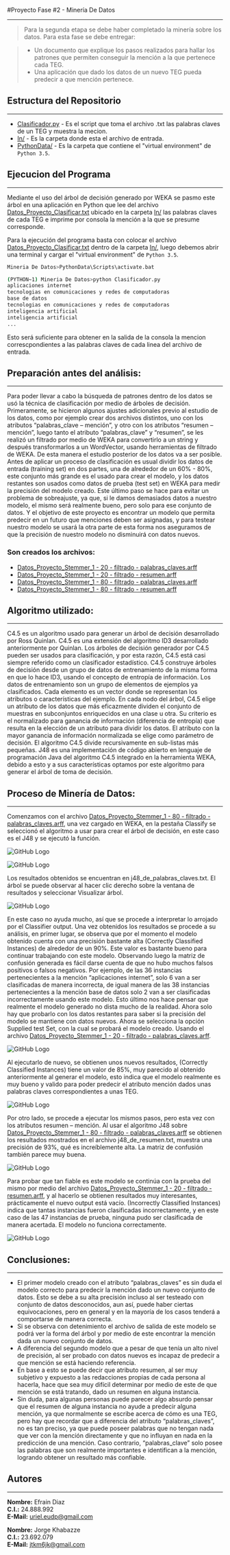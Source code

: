 #Proyecto Fase #2 - Minería De Datos
- - - -

>Para la segunda etapa se debe haber completado la minería sobre los datos. Para esta fase se debe entregar:

> - Un documento que explique los pasos realizados para hallar los patrones que permiten conseguir la
mención a la que pertenece cada TEG.
> - Una aplicación que dado los datos de un nuevo TEG pueda predecir a que mención pertenece.

## Estructura del Repositorio
- - - -

* [Clasificador.py] - Es el script que toma el archivo .txt las palabras claves de un TEG y muestra la mecion.
* [In/] - Es la carpeta donde esta el archivo de entrada.
* [PythonData/] - Es la carpeta que contiene el "virtual environment" de `Python 3.5`.

## Ejecucion del Programa
- - - -

Mediante el uso del árbol de decisión generado por WEKA se pasmo este árbol en una aplicación en Python que lee del archivo [Datos_Proyecto_Clasificar.txt] ubicado en la carpeta [In/] las palabras claves de cada TEG e imprime por consola la mención a la que se presume corresponde.

Para la ejecución del programa basta con colocar el archivo [Datos_Proyecto_Clasificar.txt] dentro de la carpeta [In/], luego debemos abrir una terminal y cargar el "virtual environment" de `Python 3.5`.

```bash
Mineria De Datos>PythonData\Scripts\activate.bat

(PYTHON~1) Mineria De Datos>python Clasificador.py
aplicaciones internet
tecnologias en comunicaciones y redes de computadoras
base de datos
tecnologias en comunicaciones y redes de computadoras
inteligencia artificial
inteligencia artificial
...
```

Esto será suficiente para obtener en la salida de la consola la mencion correscpondientes a las palabras claves de cada linea del archivo de entrada.

## Preparación antes del análisis:
- - - -

Para poder llevar a cabo la búsqueda de patrones dentro de los datos se usó la técnica de clasificación por medio de árboles de decisión. 
Primeramente, se hicieron algunos ajustes adicionales previo al estudio de los datos, como por ejemplo crear dos archivos distintos, uno con los atributos “palabras_clave – mención”, y otro con los atributos “resumen – mención”, luego tanto el atributo “palabras_clave” y “resumen”, se les realizó un filtrado por medio de WEKA para convertirlo a un string y después transformarlos a un WordVector, usando herramientas de filtrado de WEKA. De esta manera el estudio posterior de los datos va a ser posible.
Antes de aplicar un proceso de clasificación es usual dividir los datos de entrada (training set) en dos partes, una de alrededor de un 60% - 80%, este conjunto más grande es el usado para crear el modelo, y los datos restantes son usados como datos de prueba (test set) en WEKA para medir la precisión del modelo creado. Este último paso se hace para evitar un problema de sobreajuste, ya que, si le damos demasiados datos a nuestro modelo, el mismo será realmente bueno, pero solo para ese conjunto de datos. Y el objetivo de este proyecto es encontrar un modelo que permita predecir en un futuro que menciones deben ser asignadas, y para testear nuestro modelo se usará la otra parte de esta forma nos aseguramos de que la precisión de nuestro modelo no disminuirá con datos nuevos.

### Son creados los archivos:
- [Datos_Proyecto_Stemmer_1 - 20 - filtrado - palabras_claves.arff]
- [Datos_Proyecto_Stemmer_1 - 20 - filtrado - resumen.arff]
- [Datos_Proyecto_Stemmer_1 - 80 - filtrado - palabras_claves.arff]
- [Datos_Proyecto_Stemmer_1 - 80 - filtrado - resumen.arff]

## Algoritmo utilizado:
- - - -

C4.5 es un algoritmo usado para generar un árbol de decisión desarrollado por Ross Quinlan. C4.5 es una extensión del algoritmo ID3 desarrollado anteriormente por Quinlan. Los árboles de decisión generador por C4.5 pueden ser usados para clasificación, y por esta razón, C4.5 está casi siempre referido como un clasificador estadístico.
C4.5 construye árboles de decisión desde un grupo de datos de entrenamiento de la misma forma en que lo hace ID3, usando el concepto de entropía de información. Los datos de entrenamiento son un grupo de elementos de ejemplos ya clasificados. Cada elemento es un vector donde se representan los atributos o características del ejemplo.
En cada nodo del árbol, C4.5 elige un atributo de los datos que más eficazmente dividen el conjunto de muestras en subconjuntos enriquecidos en una clase u otra. Su criterio es el normalizado para ganancia de información (diferencia de entropía) que resulta en la elección de un atributo para dividir los datos. El atributo con la mayor ganancia de información normalizada se elige como parámetro de decisión. El algoritmo C4.5 divide recursivamente en sub-listas más pequeñas.
J48 es una implementación de código abierto en lenguaje de programación Java del algoritmo C4.5 integrado en la herramienta WEKA, debido a esto y a sus características optamos por este algoritmo para generar el árbol de toma de decisión.

## Proceso de Minería de Datos:
- - - -

Comenzamos con el archivo [Datos_Proyecto_Stemmer_1 - 80 - filtrado - palabras_claves.arff], una vez cargado en WEKA, en la pestaña Classify se seleccionó el algoritmo a usar para crear el árbol de decisión, en este caso es el J48 y se ejecutó la función.

![GitHub Logo](./img/1.png)

![GitHub Logo](./img/2.png)

Los resultados obtenidos se encuentran en j48_de_palabras_claves.txt.
El árbol se puede observar al hacer clic derecho sobre la ventana de resultados y seleccionar Visualizar árbol.

![GitHub Logo](./img/3.png)

En este caso no ayuda mucho, así que se procede a interpretar lo arrojado por el Classifier output.
Una vez obtenidos los resultados se procede a su análisis, en primer lugar, se observa que por el momento el modelo obtenido cuenta con una precisión bastante alta (Correctly Classified Instances) de alrededor de un 90%. Este valor es bastante bueno para continuar trabajando con este modelo.
Observando luego la matriz de confusión generada es fácil darse cuenta de que no hubo muchos falsos positivos o falsos negativos. Por ejemplo, de las 36 instancias pertenecientes a la mención “aplicaciones internet”, solo 6 van a ser clasificadas de manera incorrecta, de igual manera de las 38 instancias pertenecientes a la mención base de datos solo 2 van a ser clasificadas incorrectamente usando este modelo. 
Esto último nos hace pensar que realmente el modelo generado no dista mucho de la realidad. Ahora solo hay que probarlo con los datos restantes para saber si la precisión del modelo se mantiene con datos nuevos.
Ahora se selecciona la opción Supplied test Set, con la cual se probará el modelo creado. Usando el archivo [Datos_Proyecto_Stemmer_1 - 20 - filtrado - palabras_claves.arff]. 

![GitHub Logo](./img/4.png)

Al ejecutarlo de nuevo, se obtienen unos nuevos resultados, (Correctly Classified Instances) tiene un valor de 85%, muy parecido al obtenido anteriormente al generar el modelo, esto indica que el modelo realmente es muy bueno y valido para poder predecir el atributo mención dados unas palabras claves correspondientes a unas TEG.

![GitHub Logo](./img/5.png)

Por otro lado, se procede a ejecutar los mismos pasos, pero esta vez con los atributos resumen – mención. Al usar el algoritmo J48 sobre [Datos_Proyecto_Stemmer_1 - 80 - filtrado - palabras_claves.arff] se obtienen los resultados mostrados en el archivo j48_de_resumen.txt, muestra una precisión de 93%, qué es increíblemente alta.  La matriz de confusión también parece muy buena.

![GitHub Logo](./img/6.png)

Para probar que tan fiable es este modelo se continúa con la prueba del mismo por medio del archivo [Datos_Proyecto_Stemmer_1 - 20 - filtrado - resumen.arff], y al hacerlo se obtienen resultados muy interesantes, prácticamente el nuevo output  está vacío. (Incorrectly Classified Instances) indica que tantas instancias fueron clasificadas incorrectamente, y en este caso de las 47 instancias de prueba, ninguna pudo ser clasificada de manera acertada. El modelo no funciona correctamente.

![GitHub Logo](./img/7.png)

## Conclusiones:
- - - -

- El primer modelo creado con el atributo “palabras_claves” es sin duda el modelo correcto para predecir la mención dado un nuevo conjunto de datos. Esto se debe a su alta precisión incluso al ser testeado con conjunto de datos desconocidos, aun así, puede haber ciertas equivocaciones, pero en general y en la mayoría de los casos tenderá a comportarse de manera correcta.
- Si se observa con detenimiento el archivo de salida de este modelo se podrá ver la forma del árbol y por medio de este encontrar la mención dada un nuevo conjunto de datos.
- A diferencia del segundo modelo que a pesar de que tenía un alto nivel de precisión, al ser probado con datos nuevos es incapaz de predecir a que mención se está haciendo referencia.
- En base a esto se puede decir que atributo resumen, al ser muy subjetivo y expuesto a las redacciones propias de cada persona al hacerla, hace que sea muy difícil determinar por medio de este de que mención se está tratando, dado un resumen en alguna instancia.
- Sin duda, para algunas personas puede parecer algo absurdo pensar que el resumen de alguna instancia no ayude a predecir alguna mención, ya que normalmente se escribe acerca de cómo es una TEG, pero hay que recordar que a diferencia del atributo “palabras_claves”, no es tan preciso, ya que puede poseer palabras que no tengan nada que ver con la mención directamente y que no influyan en nada en la predicción de una mención. Caso contrario, “palabras_clave” solo posee las palabras que son realmente importantes e identifican a la mención, logrando obtener un resultado más confiable.

## Autores
- - - -
**Nombre:** Efrain Diaz  
**C.I.:** 24.888.992  
**E-Mail:** uriel.eudp@gmail.com

**Nombre:** Jorge Khabazze  
**C.I.:** 23.692.079  
**E-Mail:** jtkm6jk@gmail.com

   [Clasificador.py]: <./Clasificador.py>
   [In/]: <./In/>
   [PythonData/]: <./PythonData/>
   [Datos_Proyecto_Stemmer_1 - 20 - filtrado - palabras_claves.arff]: <./Datos_Proyecto_Stemmer_1 - 20 - filtrado - palabras_claves.arff>
   [Datos_Proyecto_Stemmer_1 - 20 - filtrado - resumen.arff]: <./Datos_Proyecto_Stemmer_1 - 20 - filtrado - resumen.arff]>
   [Datos_Proyecto_Stemmer_1 - 80 - filtrado - palabras_claves.arff]: <./Datos_Proyecto_Stemmer_1 - 80 - filtrado - palabras_claves.arff]>
   [Datos_Proyecto_Stemmer_1 - 80 - filtrado - resumen.arff]: <./Datos_Proyecto_Stemmer_1 - 80 - filtrado - resumen.arff>
   [Datos_Proyecto_Clasificar.txt]: <./In/Datos_Proyecto_Clasificar.txt>